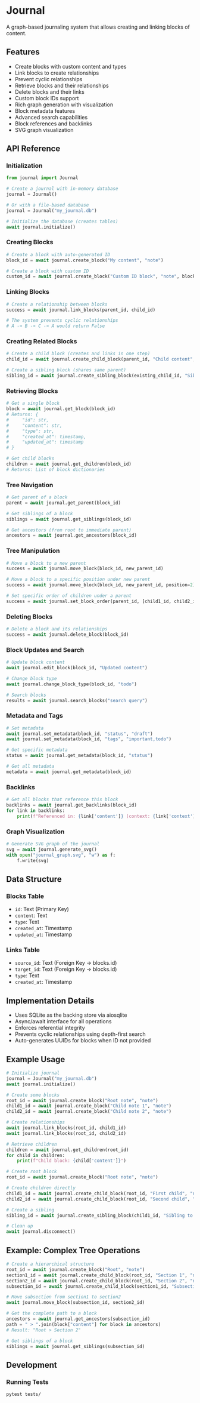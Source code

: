 # Journal

A graph-based journaling system that allows creating and linking blocks of content.

## Features

- Create blocks with custom content and types
- Link blocks to create relationships
- Prevent cyclic relationships
- Retrieve blocks and their relationships
- Delete blocks and their links
- Custom block IDs support
- Rich graph generation with visualization
- Block metadata features
- Advanced search capabilities
- Block references and backlinks
- SVG graph visualization

## API Reference

### Initialization

```python
from journal import Journal

# Create a journal with in-memory database
journal = Journal()

# Or with a file-based database
journal = Journal("my_journal.db")

# Initialize the database (creates tables)
await journal.initialize()
```

### Creating Blocks

```python
# Create a block with auto-generated ID
block_id = await journal.create_block("My content", "note")

# Create a block with custom ID
custom_id = await journal.create_block("Custom ID block", "note", block_id="custom-123")
```

### Linking Blocks

```python
# Create a relationship between blocks
success = await journal.link_blocks(parent_id, child_id)

# The system prevents cyclic relationships
# A -> B -> C -> A would return False
```

### Creating Related Blocks

```python
# Create a child block (creates and links in one step)
child_id = await journal.create_child_block(parent_id, "Child content", "note")

# Create a sibling block (shares same parent)
sibling_id = await journal.create_sibling_block(existing_child_id, "Sibling content", "note")
```

### Retrieving Blocks

```python
# Get a single block
block = await journal.get_block(block_id)
# Returns: {
#     "id": str,
#     "content": str,
#     "type": str,
#     "created_at": timestamp,
#     "updated_at": timestamp
# }

# Get child blocks
children = await journal.get_children(block_id)
# Returns: List of block dictionaries
```

### Tree Navigation

```python
# Get parent of a block
parent = await journal.get_parent(block_id)

# Get siblings of a block
siblings = await journal.get_siblings(block_id)

# Get ancestors (from root to immediate parent)
ancestors = await journal.get_ancestors(block_id)
```

### Tree Manipulation

```python
# Move a block to a new parent
success = await journal.move_block(block_id, new_parent_id)

# Move a block to a specific position under new parent
success = await journal.move_block(block_id, new_parent_id, position=2)

# Set specific order of children under a parent
success = await journal.set_block_order(parent_id, [child1_id, child2_id, child3_id])
```

### Deleting Blocks

```python
# Delete a block and its relationships
success = await journal.delete_block(block_id)
```

### Block Updates and Search

```python
# Update block content
await journal.edit_block(block_id, "Updated content")

# Change block type
await journal.change_block_type(block_id, "todo")

# Search blocks
results = await journal.search_blocks("search query")
```

### Metadata and Tags

```python
# Set metadata
await journal.set_metadata(block_id, "status", "draft")
await journal.set_metadata(block_id, "tags", "important,todo")

# Get specific metadata
status = await journal.get_metadata(block_id, "status")

# Get all metadata
metadata = await journal.get_metadata(block_id)
```

### Backlinks

```python
# Get all blocks that reference this block
backlinks = await journal.get_backlinks(block_id)
for link in backlinks:
    print(f"Referenced in: {link['content']} (context: {link['context']})")
```

### Graph Visualization

```python
# Generate SVG graph of the journal
svg = await journal.generate_svg()
with open("journal_graph.svg", "w") as f:
    f.write(svg)
```

## Data Structure

### Blocks Table

- `id`: Text (Primary Key)
- `content`: Text
- `type`: Text
- `created_at`: Timestamp
- `updated_at`: Timestamp

### Links Table

- `source_id`: Text (Foreign Key -> blocks.id)
- `target_id`: Text (Foreign Key -> blocks.id)
- `type`: Text
- `created_at`: Timestamp

## Implementation Details

- Uses SQLite as the backing store via aiosqlite
- Async/await interface for all operations
- Enforces referential integrity
- Prevents cyclic relationships using depth-first search
- Auto-generates UUIDs for blocks when ID not provided

## Example Usage

```python
# Initialize journal
journal = Journal("my_journal.db")
await journal.initialize()

# Create some blocks
root_id = await journal.create_block("Root note", "note")
child1_id = await journal.create_block("Child note 1", "note")
child2_id = await journal.create_block("Child note 2", "note")

# Create relationships
await journal.link_blocks(root_id, child1_id)
await journal.link_blocks(root_id, child2_id)

# Retrieve children
children = await journal.get_children(root_id)
for child in children:
    print(f"Child block: {child['content']}")

# Create root block
root_id = await journal.create_block("Root note", "note")

# Create children directly
child1_id = await journal.create_child_block(root_id, "First child", "note")
child2_id = await journal.create_child_block(root_id, "Second child", "note")

# Create a sibling
sibling_id = await journal.create_sibling_block(child1_id, "Sibling to first child", "note")

# Clean up
await journal.disconnect()
```

## Example: Complex Tree Operations

```python
# Create a hierarchical structure
root_id = await journal.create_block("Root", "note")
section1_id = await journal.create_child_block(root_id, "Section 1", "note")
section2_id = await journal.create_child_block(root_id, "Section 2", "note")
subsection_id = await journal.create_child_block(section1_id, "Subsection", "note")

# Move subsection from section1 to section2
await journal.move_block(subsection_id, section2_id)

# Get the complete path to a block
ancestors = await journal.get_ancestors(subsection_id)
path = " > ".join(block["content"] for block in ancestors)
# Result: "Root > Section 2"

# Get siblings of a block
siblings = await journal.get_siblings(subsection_id)
```

## Development

### Running Tests

```bash
pytest tests/
```
